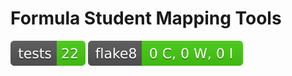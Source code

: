 # Formula Student Mapping Tools

[![Tests](./reports/badges/tests.svg)](http://htmlpreview.github.io/?https://github.com/erlete/fs-mapping-tools/blob/dev/reports/data/tests/index.html) [![Linter](./reports/badges/linter.svg)](http://htmlpreview.github.io/?https://github.com/erlete/fs-mapping-tools/blob/dev/reports/data/linter/index.html)
